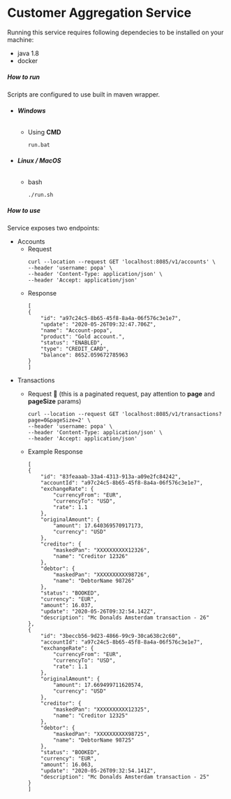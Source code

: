 # Customer Aggregation Service

Running this service requires following dependecies to be installed on your machine:
* java 1.8 
* docker 

##### How to run 

  Scripts are configured to use built in maven wrapper.

  * ###### **Windows** 
    * Using **CMD**

      ``` 
      run.bat
      ```
  * ###### **Linux / MacOS**
    * bash

      ``` 
      ./run.sh
      ```
    
##### How to use

  Service exposes two endpoints: 

  * Accounts
    * Request 
      ```
      curl --location --request GET 'localhost:8085/v1/accounts' \
      --header 'username: popa' \
      --header 'Content-Type: application/json' \
      --header 'Accept: application/json'
      ```
    * Response
      ```
      [
      {
          "id": "a97c24c5-8b65-45f8-8a4a-06f576c3e1e7",
          "update": "2020-05-26T09:32:47.706Z",
          "name": "Account-popa",
          "product": "Gold account.",
          "status": "ENABLED",
          "type": "CREDIT_CARD",
          "balance": 8652.059672785963
      }
      ]
      ```
  * Transactions
    * Request :page_with_curl: (this is a paginated request, pay attention to **page** and **pageSize** params)

      ```
      curl --location --request GET 'localhost:8085/v1/transactions?page=0&pageSize=2' \
      --header 'username: popa' \
      --header 'Content-Type: application/json' \
      --header 'Accept: application/json'
      ```

    * Example Response
      ```
      [
      {
          "id": "83feaaab-33a4-4313-913a-a09e2fc84242",
          "accountId": "a97c24c5-8b65-45f8-8a4a-06f576c3e1e7",
          "exchangeRate": {
              "currencyFrom": "EUR",
              "currencyTo": "USD",
              "rate": 1.1
          },
          "originalAmount": {
              "amount": 17.640369570917173,
              "currency": "USD"
          },
          "creditor": {
              "maskedPan": "XXXXXXXXXX12326",
              "name": "Creditor 12326"
          },
          "debtor": {
              "maskedPan": "XXXXXXXXXX98726",
              "name": "DebtorName 98726"
          },
          "status": "BOOKED",
          "currency": "EUR",
          "amount": 16.037,
          "update": "2020-05-26T09:32:54.142Z",
          "description": "Mc Donalds Amsterdam transaction - 26"
      },
      {
          "id": "3beccb56-9d23-4866-99c9-30ca638c2c60",
          "accountId": "a97c24c5-8b65-45f8-8a4a-06f576c3e1e7",
          "exchangeRate": {
              "currencyFrom": "EUR",
              "currencyTo": "USD",
              "rate": 1.1
          },
          "originalAmount": {
              "amount": 17.669499711620574,
              "currency": "USD"
          },
          "creditor": {
              "maskedPan": "XXXXXXXXXX12325",
              "name": "Creditor 12325"
          },
          "debtor": {
              "maskedPan": "XXXXXXXXXX98725",
              "name": "DebtorName 98725"
          },
          "status": "BOOKED",
          "currency": "EUR",
          "amount": 16.063,
          "update": "2020-05-26T09:32:54.141Z",
          "description": "Mc Donalds Amsterdam transaction - 25"
      }
      ]
      ```
